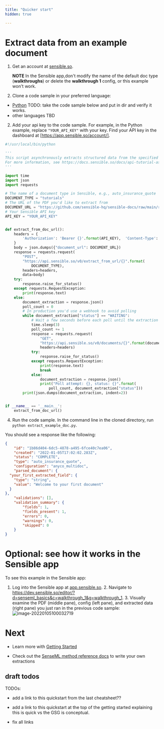 ```yaml
---
title: "Quicker start"
hidden: true

---
```


Extract data from an example document
=====



1. Get an account at [sensible.so](https://app.sensible.so/register).

    **NOTE** In the Sensible app,don't modify the name of the default doc type (**walkthroughs**) or delete the **walkthrough 1** config, or this example won't work. 

2. Clone a code sample in your preferred language:
  - [Python](https://github.com/fscelliott/sens-code-example) TODO: take the code sample below and put in dir and verify it works.
  - other languages TBD  


2. Add your api key to the code sample. For example, in the Python example, replace `"YOUR_API_KEY"` with your key. Find your API key in the dashboard at [https://app.sensible.so/account/].

  

  ```python
  #!/usr/local/bin/python
  
  '''
  This script asynchronously extracts structured data from the specified PDF.
  For more information, see https://docs.sensible.so/docs/api-tutorial-async-1.
  '''
  
  import time
  import json
  import requests
  
  # The name of a document type in Sensible, e.g., auto_insurance_quote
  DOCUMENT_TYPE = "tutorials"
  # The URL of the PDF you'd like to extract from
  DOCUMENT_URL = "https://github.com/sensible-hq/sensible-docs/raw/main/readme-sync/assets/v0/pdfs/walkthrough_1.pdf"
  # Your Sensible API key
  API_KEY = "YOUR_API_KEY"
  
  
  def extract_from_doc_url():
      headers = {
          'Authorization': 'Bearer {}'.format(API_KEY),  'Content-Type': 'application/json'
      }
      body = json.dumps({"document_url": DOCUMENT_URL})
      response = requests.request(
          "POST",
          "https://api.sensible.so/v0/extract_from_url/{}".format(
              DOCUMENT_TYPE),
          headers=headers,
          data=body)
      try:
          response.raise_for_status()
      except requests.RequestException:
          print(response.text)
      else:
          document_extraction = response.json()
          poll_count = 0
          # In production you'd use a webhook to avoid polling
          while document_extraction["status"] == "WAITING":
              # Wait a few seconds before each poll until the extraction completes
              time.sleep(3)
              poll_count += 1
              response = requests.request(
                  "GET",
                  "https://api.sensible.so/v0/documents/{}".format(document_extraction['id']),
                  headers=headers)
              try:
                  response.raise_for_status()
              except requests.RequestException:
                  print(response.text)
                  break
              else:
                  document_extraction = response.json()
                  print("Poll attempt: {}, status: {}".format(
                      poll_count, document_extraction["status"]))
          print(json.dumps(document_extraction, indent=2))
  
  
  if __name__ == '__main__':
      extract_from_doc_url()
  ```



  

4. Run the code sample. In the command line in the cloned directory, run `python extract_example_doc.py`.




You should see a response like the following:



```json
{
    "id": "1b86d404-6dc5-4878-a495-6fce40c7ea06",
    "created": "2022-01-05T17:02:02.283Z",
    "status": "COMPLETE",
    "type": "auto_insurance_quote",
    "configuration": "anyco_multidoc",
    "parsed_document": {
  "your_first_extracted_field": {
    "type": "string",
    "value": "Welcome to your first document"
  }
},
    "validations": [],
    "validation_summary": {
        "fields": 1,
        "fields_present": 1,
        "errors": 0,
        "warnings": 0,
        "skipped": 0
    }
}
```

 

Optional: see how it works in the Sensible app
=====

   To see this example in the Sensible app:

   1. Log into the Sensible app at [app.sensible.so](https://app.sensible.so/).
      2. Navigate to https://dev.sensible.so/editor/?d=senseml_basics&c=walkthrough_1&g=walkthrough_1.
      3.  Visually examine the PDF (middle pane), config (left pane), and extracted data (right pane) you just ran in the previous code sample:
         ![image-20220105100032719](C:\Users\franc\AppData\Roaming\Typora\typora-user-images\image-20220105100032719.png)



Next
===

- Learn more with [Getting Started](doc:quickstart)

- Check out the [SenseML method reference docs](doc:methods) to write your own extractions

  

draft todos
----
TODOs:

- add a link to this quickstart from the last cheatsheet?? 

- add a link to this quickstart at the top of the getting started explaining this is quick vs the GSG is conceptual.

- fix all links
